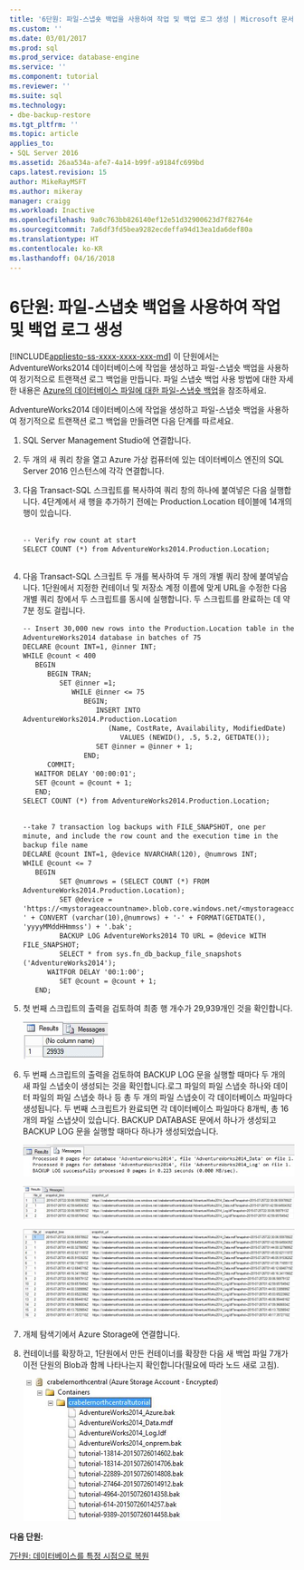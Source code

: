 ```yaml
---
title: '6단원: 파일-스냅숏 백업을 사용하여 작업 및 백업 로그 생성 | Microsoft 문서'
ms.custom: ''
ms.date: 03/01/2017
ms.prod: sql
ms.prod_service: database-engine
ms.service: ''
ms.component: tutorial
ms.reviewer: ''
ms.suite: sql
ms.technology:
- dbe-backup-restore
ms.tgt_pltfrm: ''
ms.topic: article
applies_to:
- SQL Server 2016
ms.assetid: 26aa534a-afe7-4a14-b99f-a9184fc699bd
caps.latest.revision: 15
author: MikeRayMSFT
ms.author: mikeray
manager: craigg
ms.workload: Inactive
ms.openlocfilehash: 9a0c763bb826140ef12e51d32900623d7f82764e
ms.sourcegitcommit: 7a6df3fd5bea9282ecdeffa94d13ea1da6def80a
ms.translationtype: HT
ms.contentlocale: ko-KR
ms.lasthandoff: 04/16/2018
---
```

# <a name="lesson-6-generate-activity-and-backup-log-using-file-snapshot-backup"></a>6단원: 파일-스냅숏 백업을 사용하여 작업 및 백업 로그 생성
[!INCLUDE[appliesto-ss-xxxx-xxxx-xxx-md](../includes/appliesto-ss-xxxx-xxxx-xxx-md.md)]
이 단원에서는 AdventureWorks2014 데이터베이스에 작업을 생성하고 파일-스냅숏 백업을 사용하여 정기적으로 트랜잭션 로그 백업을 만듭니다. 파일 스냅숏 백업 사용 방법에 대한 자세한 내용은 [Azure의 데이터베이스 파일에 대한 파일-스냅숏 백업](../relational-databases/backup-restore/file-snapshot-backups-for-database-files-in-azure.md)을 참조하세요.  
  
AdventureWorks2014 데이터베이스에 작업을 생성하고 파일-스냅숏 백업을 사용하여 정기적으로 트랜잭션 로그 백업을 만들려면 다음 단계를 따르세요.  
  
1.  SQL Server Management Studio에 연결합니다.  
  
2.  두 개의 새 쿼리 창을 열고 Azure 가상 컴퓨터에 있는 데이터베이스 엔진의 SQL Server 2016 인스턴스에 각각 연결합니다.  
  
3.  다음 Transact-SQL 스크립트를 복사하여 쿼리 창의 하나에 붙여넣은 다음 실행합니다. 4단계에서 새 행을 추가하기 전에는 Production.Location 테이블에 14개의 행이 있습니다.  
  
    ```  
  
    -- Verify row count at start  
    SELECT COUNT (*) from AdventureWorks2014.Production.Location;  
  
    ```  
  
4.  다음 Transact-SQL 스크립트 두 개를 복사하여 두 개의 개별 쿼리 창에 붙여넣습니다. 1단원에서 지정한 컨테이너 및 저장소 계정 이름에 맞게 URL을 수정한 다음 개별 쿼리 창에서 두 스크립트를 동시에 실행합니다. 두 스크립트를 완료하는 데 약 7분 정도 걸립니다.  
  
    ```  
    -- Insert 30,000 new rows into the Production.Location table in the AdventureWorks2014 database in batches of 75  
    DECLARE @count INT=1, @inner INT;  
    WHILE @count < 400  
       BEGIN  
          BEGIN TRAN;  
             SET @inner =1;  
                WHILE @inner <= 75  
                   BEGIN;  
                      INSERT INTO AdventureWorks2014.Production.Location    
                         (Name, CostRate, Availability, ModifiedDate)   
                            VALUES (NEWID(), .5, 5.2, GETDATE());  
                      SET @inner = @inner + 1;  
                   END;  
          COMMIT;  
       WAITFOR DELAY '00:00:01';   
       SET @count = @count + 1;  
       END;  
    SELECT COUNT (*) from AdventureWorks2014.Production.Location;  
  
    ```  
  
    ```  
    --take 7 transaction log backups with FILE_SNAPSHOT, one per minute, and include the row count and the execution time in the backup file name   
    DECLARE @count INT=1, @device NVARCHAR(120), @numrows INT;  
    WHILE @count <= 7  
       BEGIN  
             SET @numrows = (SELECT COUNT (*) FROM AdventureWorks2014.Production.Location);  
             SET @device = 'https://<mystorageaccountname>.blob.core.windows.net/<mystorageaccountcontainername>/tutorial-' + CONVERT (varchar(10),@numrows) + '-' + FORMAT(GETDATE(), 'yyyyMMddHHmmss') + '.bak';  
             BACKUP LOG AdventureWorks2014 TO URL = @device WITH FILE_SNAPSHOT;  
             SELECT * from sys.fn_db_backup_file_snapshots ('AdventureWorks2014');  
          WAITFOR DELAY '00:1:00';   
             SET @count = @count + 1;  
       END;  
    ```  
  
5.  첫 번째 스크립트의 출력을 검토하여 최종 행 개수가 29,939개인 것을 확인합니다.  
  
    ![행 개수 29,939가 표시됨](../relational-databases/media/5e2f4229-1970-49c9-89b3-e96b6f7fde83.JPG "행 개수 29,939가 표시됨")  
  
6.  두 번째 스크립트의 출력을 검토하여 BACKUP LOG 문을 실행할 때마다 두 개의 새 파일 스냅숏이 생성되는 것을 확인합니다.로그 파일의 파일 스냅숏 하나와 데이터 파일의 파일 스냅숏 하나 등 총 두 개의 파일 스냅숏이 각 데이터베이스 파일마다 생성됩니다. 두 번째 스크립트가 완료되면 각 데이터베이스 파일마다 8개씩, 총 16개의 파일 스냅샷이 있습니다. BACKUP DATABASE 문에서 하나가 생성되고 BACKUP LOG 문을 실행할 때마다 하나가 생성되었습니다.  
  
    ![로그 백업이 수행된 경우 데이터와 로그 파일의 파일 스냅숏을 보여 주는 결과 창](../relational-databases/media/acd213b8-895e-425c-bd72-2bf10e65a5ba.JPG "로그 백업이 수행된 경우 데이터와 로그 파일의 파일 스냅숏을 보여 주는 결과 창")  
  
    ![4개의 파일 스냅숏이 표시됨](../relational-databases/media/e7eff77d-85b9-4e52-abd8-e49952c8118a.JPG "4개의 파일 스냅숏이 표시됨")  
  
    ![총 16개 파일 스냅숏을 보여 주는 결과 창](../relational-databases/media/c3ddff17-a83c-4bf0-a670-a38834f9c922.JPG "총 16개 파일 스냅숏을 보여 주는 결과 창")  
  
7.  개체 탐색기에서 Azure Storage에 연결합니다.  
  
8.  컨테이너를 확장하고, 1단원에서 만든 컨테이너를 확장한 다음 새 백업 파일 7개가 이전 단원의 Blob과 함께 나타나는지 확인합니다(필요에 따라 노드 새로 고침).  
  
    ![7개 로그 백업 blob을 보여 주는 Azure 컨테이너](../relational-databases/media/cfa5a326-87a2-4202-9a04-38bf577d2d0b.JPG "7개 로그 백업 blob을 보여 주는 Azure 컨테이너")  
  
**다음 단원:**  
  
[7단원: 데이터베이스를 특정 시점으로 복원](../relational-databases/lesson-7-restore-a-database-to-a-point-in-time.md)  
  
  
  
